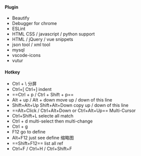 #### Plugin

- Beautify
- Debugger for  chrome
- ESLint
- HTML CSS /  javascript / python support
- HTML / jQuery / vue snippets
- json tool / xml tool
- mysql
- vscode-icons
- vutur

#### Hotkey

- Ctrl + \   分屏
- Ctrl+[   Ctrl+]     indent
- ==Ctrl + p / Ctrl + Shift + p== 
- Alt + up / Alt + down    move up / down of this line
- Shift+Alt+Up  Shift+Alt+Down    copy up / down  of this line
- ==Alt+Click / Ctrl+Alt+Down or Ctrl+Alt+Up==     Multi-Cursor
- Ctrl+Shift+L  selecte all match
- Ctrl + d   multi-select then multi-change
- Ctrl + g
- F12    go to define
- Alt+F12   just see define 缩略图
- ==Shift+F12== list all ref
- Ctrl+F / Ctrl+H / Ctrl+Shift+F

 